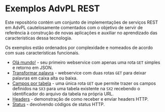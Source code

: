 # Exemplos AdvPL REST

Este repositório contém um conjunto de implementações de serviços REST em AdvPL
cautelosamente comentados com o objetivo de servir de referência à construção
de novas aplicações e auxiliar no aprendizado das características dessa tecnologia.

Os exemplos estão ordenados por complexidade e nomeados de acordo com suas
características funcionais.

- [Olá mundo!](./01.ola_mundo.apw) - seu primeiro webservice com apenas uma rota `GET` simples e retorno em JSON.
- [Transformar palavra](./02.transformar_palavra.apw) - webservice com duas rotas `GET` para deixar palavras em caixa alta ou baixa.
- [Campos por tabela](./03.campos_por_tabela.apw) - uma única rota `GET` que permite trazer os campos definidos na `SX3` para uma tabela existente na `SX2` recebendo o identificador do arquivo da tabela na própria URL.
- [Headers](./04.headers.apw) - demonstração de como receber e enviar headers HTTP.
- [Status](./05.status.apw) - devolvendo códigos de status HTTP.